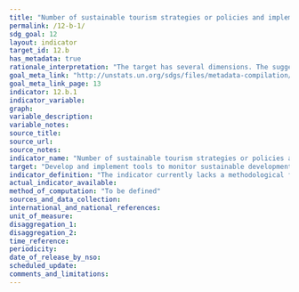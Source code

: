 ```yaml
---
title: "Number of sustainable tourism strategies or policies and implemented action plans with agreed monitoring and evaluation tools"
permalink: /12-b-1/
sdg_goal: 12
layout: indicator
target_id: 12.b
has_metadata: true
rationale_interpretation: "The target has several dimensions. The suggested indicator focuses on the dimension: \"sustainable development impacts for sustainable tourism\"."
goal_meta_link: "http://unstats.un.org/sdgs/files/metadata-compilation/Metadata-Goal-12.pdf"
goal_meta_link_page: 13
indicator: 12.b.1
indicator_variable: 
graph: 
variable_description: 
variable_notes: 
source_title: 
source_url: 
source_notes: 
indicator_name: "Number of sustainable tourism strategies or policies and implemented action plans with agreed monitoring and evaluation tools"
target: "Develop and implement tools to monitor sustainable development impacts for sustainable tourism that creates jobs and promotes local culture and products."
indicator_definition: "The indicator currently lacks a methodological framework but it is expected that it should be rooted in some form of linked tourism and environmental accounts (TSA-SEEA)."
actual_indicator_available: 
method_of_computation: "To be defined"
sources_and_data_collection: 
international_and_national_references: 
unit_of_measure: 
disaggregation_1: 
disaggregation_2: 
time_reference: 
periodicity: 
date_of_release_by_nso: 
scheduled_update: 
comments_and_limitations: 
---
```


